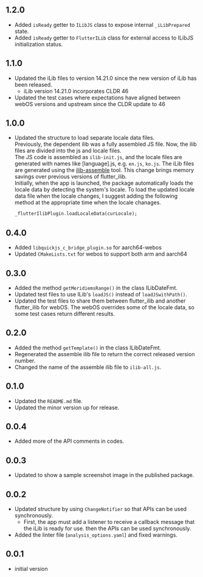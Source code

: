 ## 1.2.0
* Added `isReady` getter to `ILibJS` class to expose internal `_iLibPrepared` state.
* Added `isReady` getter to `FlutterILib` class for external access to ILibJS initialization status.

## 1.1.0
* Updated the iLib files to version 14.21.0 since the new version of iLib has been released.
  * iLib version 14.21.0 incorporates CLDR 46
* Updated the test cases where expectations have aligned between webOS versions and upstream since the CLDR update to 46

## 1.0.0
* Updated the structure to load separate locale data files.  
  Previously, the dependent ilib was a fully assembled JS file. Now, the ilib files are divided into the js and locale files.  
  The JS code is assembled as `ilib-init.js`, and the locale files are generated with names like [language].js, e.g. `en.js`, `ko.js`. The iLib files are generated using the [ilib-assemble](https://github.com/iLib-js/ilib-assemble) tool. This change brings memory savings over previous versions of flutter_ilib.  
  Initially, when the app is launched, the package automatically loads the locale data by detecting the system's locale. To load the updated locale data file when the locale changes, I suggest adding the following method at the appropriate time when the locale chanages. 
  ```dart
  _flutterIlibPlugin.loadLocaleData(curLocale);
  ```

## 0.4.0
* Added `libquickjs_c_bridge_plugin.so` for aarch64-webos
* Updated `CMakeLists.txt` for webos to support both arm and aarch64

## 0.3.0
* Added the method `getMeridiemsRange()` in the class ILibDateFmt.
* Updated test files to use ILib's `loadJS()` instead of `loadJSwithPath()`.
* Updated the test files to share them between flutter_ilib and another flutter_ilib for webOS. The webOS overrides some of the locale data, so some test cases return different results.

## 0.2.0
* Added the method `getTemplate()` in the class ILibDateFmt.
* Regenerated the assemble ilib file to return the correct released version number.
* Changed the name of the assemble ilib file to `ilib-all.js`.

## 0.1.0
* Updated the `README.md` file.
* Updated the minor version up for release.

## 0.0.4
* Added more of the API comments in codes.

## 0.0.3
* Updated to show a sample screenshot image in the published package.

## 0.0.2
* Updated structure by using `ChangeNotifier` so that APIs can be used synchronously.
  *  First, the app must add a listener to receive a callback message that the iLib is ready for use. then the APIs can be used synchronously.
* Added the linter file (`analysis_options.yaml`) and fixed warnings.

## 0.0.1
* initial version